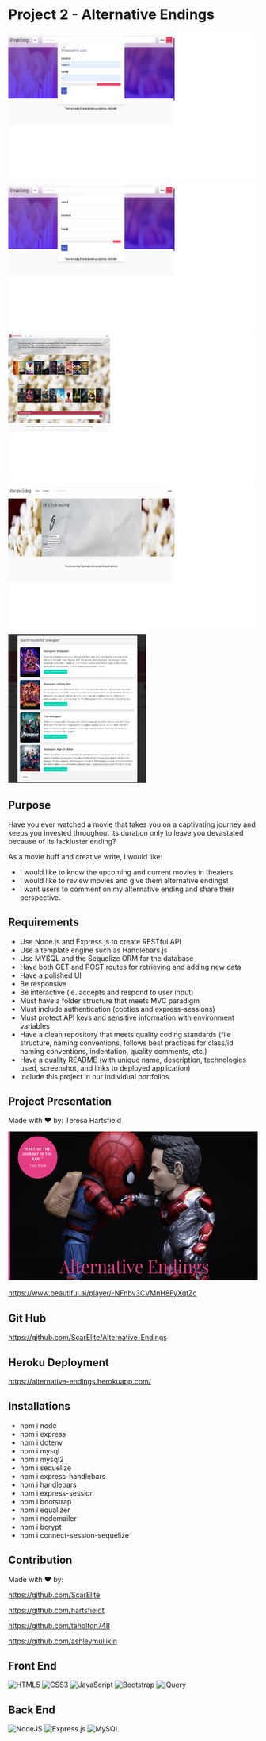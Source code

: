 # Project 2 - Alternative Endings

<img src="./public/assets/img/readme/login.png" alt="login-page" height="300px"/>
<img src="./public/assets/img/readme/signup.png" alt="signup-page" height="300px"/>
<img src="./public/assets/img/readme/main.png" alt="main-page" height="300px"/>
<img src="./public/assets/img/readme/editpage.png" alt="edit-post" height="300px"/>
<img src="./public/assets/img/readme/searchmodal.png" alt="search" height="300px"/>

## Purpose

Have you ever watched a movie that takes you on a captivating journey and keeps you invested throughout its duration only to leave you devastated because of its lackluster ending?

As a movie buff and creative write, I would like:

- I would like to know the upcoming and current movies in theaters.
- I would like to review movies and give them alternative endings!
- I want users to comment on my alternative ending and share their perspective.

## Requirements

- Use Node.js and Express.js to create RESTful API
- Use a template engine such as Handlebars.js
- Use MYSQL and the Sequelize ORM for the database
- Have both GET and POST routes for retrieving and adding new data
- Have a polished UI
- Be responsive
- Be interactive (ie. accepts and respond to user input)
- Must have a folder structure that meets MVC paradigm
- Must include authentication (cooties and express-sessions)
- Must protect API keys and sensitive information with environment variables
- Have a clean repository that meets quality coding standards (file structure, naming conventions, follows best practices for class/id naming conventions, indentation, quality comments, etc.)
- Have a quality README (with unique name, description, technologies used, screenshot, and links to deployed application)
- Include this project in our individual portfolios.

## Project Presentation

Made with ❤️ by: Teresa Hartsfield

<img src="./public/assets/img/readme/presentation.png" alt="presentation-slide" height="300px"/>

https://www.beautiful.ai/player/-NFnbv3CVMnH8FyXqtZc

## Git Hub

https://github.com/ScarElite/Alternative-Endings

## Heroku Deployment

https://alternative-endings.herokuapp.com/

## Installations

- npm i node
- npm i express
- npm i dotenv
- npm i mysql
- npm i mysql2
- npm i sequelize
- npm i express-handlebars
- npm i handlebars
- npm i express-session
- npm i bootstrap
- npm i equalizer
- npm i nodemailer
- npm i bcrypt
- npm i connect-session-sequelize

## Contribution

Made with ❤️ by:

https://github.com/ScarElite

https://github.com/hartsfieldt

https://github.com/taholton748

https://github.com/ashleymullikin

## Front End

![HTML5](https://img.shields.io/badge/html5-%23E34F26.svg?style=for-the-badge&logo=html5&logoColor=white)
![CSS3](https://img.shields.io/badge/css3-%231572B6.svg?style=for-the-badge&logo=css3&logoColor=white)
![JavaScript](https://img.shields.io/badge/javascript-%23323330.svg?style=for-the-badge&logo=javascript&logoColor=%23F7DF1E)
![Bootstrap](https://img.shields.io/badge/bootstrap-%23563D7C.svg?style=for-the-badge&logo=bootstrap&logoColor=white)
![jQuery](https://img.shields.io/badge/jquery-%230769AD.svg?style=for-the-badge&logo=jquery&logoColor=white)

## Back End

![NodeJS](https://img.shields.io/badge/node.js-6DA55F?style=for-the-badge&logo=node.js&logoColor=white)
![Express.js](https://img.shields.io/badge/express.js-%23404d59.svg?style=for-the-badge&logo=express&logoColor=%2361DAFB)
![MySQL](https://img.shields.io/badge/mysql-%2300f.svg?style=for-the-badge&logo=mysql&logoColor=white)
